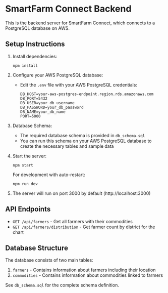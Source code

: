 # SmartFarm Connect Backend

This is the backend server for SmartFarm Connect, which connects to a PostgreSQL database on AWS.

## Setup Instructions

1. Install dependencies:
   ```
   npm install
   ```

2. Configure your AWS PostgreSQL database:
   - Edit the `.env` file with your AWS PostgreSQL credentials:
     ```
     DB_HOST=your-aws-postgres-endpoint.region.rds.amazonaws.com
     DB_PORT=5432
     DB_USER=your_db_username
     DB_PASSWORD=your_db_password
     DB_NAME=your_db_name
     PORT=5000
     ```

3. Database Schema:
   - The required database schema is provided in `db_schema.sql`
   - You can run this schema on your AWS PostgreSQL database to create the necessary tables and sample data

4. Start the server:
   ```
   npm start
   ```
   
   For development with auto-restart:
   ```
   npm run dev
   ```

5. The server will run on port 3000 by default (http://localhost:3000)

## API Endpoints

- `GET /api/farmers` - Get all farmers with their commodities
- `GET /api/farmers/distribution` - Get farmer count by district for the chart

## Database Structure

The database consists of two main tables:

1. `farmers` - Contains information about farmers including their location
2. `commodities` - Contains information about commodities linked to farmers

See `db_schema.sql` for the complete schema definition.
